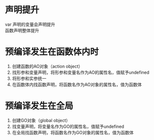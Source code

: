 # 声明提升
var 声明的变量会声明提升    
函数声明整体提升

# 预编译发生在函数体内时
1. 创建函数的AO对象（action object）
2. 找形参和变量声明，将形参和变量名作为AO的属性名，值赋予undefined
3. 将形参和实参统一
4. 在函数体内找函数声明，将函数名作为AO对象的属性名，值为函数体

# 预编译发生在全局
1. 创建GO对象（global object）
2. 找变量声明，将变量名作为GO的属性名，值赋予undefined
3. 在全局找函数声明，将函数名作为GO对象的属性名，值为函数体


